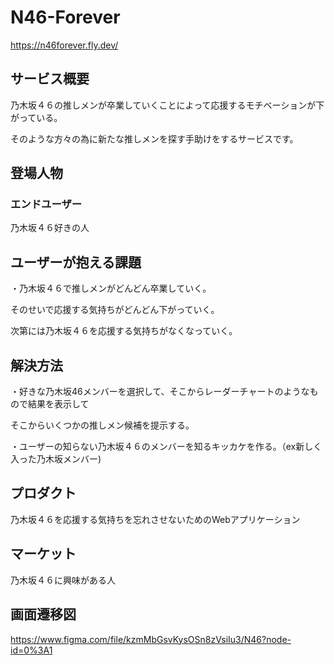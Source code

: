 # N46-Forever
https://n46forever.fly.dev/

## サービス概要
乃木坂４６の推しメンが卒業していくことによって応援するモチベーションが下がっている。

そのような方々の為に新たな推しメンを探す手助けをするサービスです。

## 登場人物
### エンドユーザー

乃木坂４６好きの人

## ユーザーが抱える課題
・乃木坂４６で推しメンがどんどん卒業していく。

そのせいで応援する気持ちがどんどん下がっていく。

次第には乃木坂４６を応援する気持ちがなくなっていく。


## 解決方法
・好きな乃木坂46メンバーを選択して、そこからレーダーチャートのようなもので結果を表示して

そこからいくつかの推しメン候補を提示する。

・ユーザーの知らない乃木坂４６のメンバーを知るキッカケを作る。（ex新しく入った乃木坂メンバー)

## プロダクト
乃木坂４６を応援する気持ちを忘れさせないためのWebアプリケーション

## マーケット
乃木坂４６に興味がある人

## 画面遷移図
https://www.figma.com/file/kzmMbGsvKysOSn8zVsiIu3/N46?node-id=0%3A1


